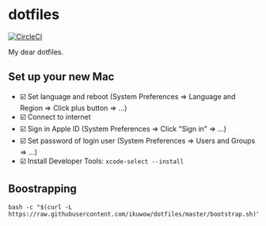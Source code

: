 # dotfiles

[![CircleCI](https://circleci.com/gh/ikuwow/dotfiles.svg?style=svg)](https://circleci.com/gh/ikuwow/dotfiles)

My dear dotfiles.

## Set up your new Mac

* ☑️ Set language and reboot (System Preferences => Language and Region => Click plus button => ...)
* ☑️ Connect to internet
* ☑️ Sign in Apple ID (System Preferences => Click "Sign in" => ...)
* ☑️ Set password of login user (System Preferences => Users and Groups => ...)
* ☑️ Install Developer Tools: `xcode-select --install`

## Boostrapping

```
bash -c "$(curl -L https://raw.githubusercontent.com/ikuwow/dotfiles/master/bootstrap.sh)"
```
